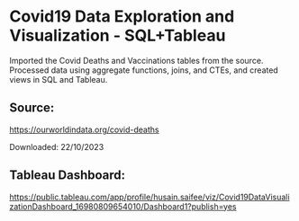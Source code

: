 # Covid19 Data Exploration and Visualization - SQL+Tableau
Imported the Covid Deaths and Vaccinations tables from the source. 
Processed data using aggregate functions, joins, and CTEs, and created views in SQL and Tableau.

## Source:
https://ourworldindata.org/covid-deaths

Downloaded: 22/10/2023


## Tableau Dashboard:
https://public.tableau.com/app/profile/husain.saifee/viz/Covid19DataVisualizationDashboard_16980809654010/Dashboard1?publish=yes
